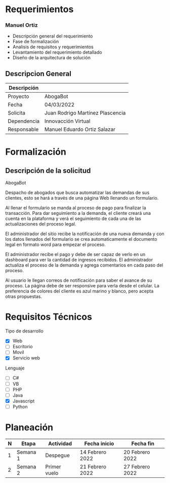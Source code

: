 # Requerimientos
### Manuel Ortiz

- Descripción general del requerimiento
- Fase de formalización
- Analisis de requisitos y requerimientos
- Levantamiento del requerimiento detallado
- Diseño de la arquitectura de solución

## Descripcion General

| Descripción |                                  |
|-------------|----------------------------------|
| Proyecto    | AbogaBot                         |
| Fecha       | 04/03/2022                       |
| Solicita    | Juan Rodrigo Martínez Plascencia |
| Dependencia | Innovacción Virtual              |
| Responsable | Manuel Eduardo Ortiz Salazar     |

# Formalización

## Descripción de la solicitud

AbogaBot

Despacho de abogados que busca automatizar las demandas de sus clientes, esto se hará a través de una página Web llenando un formulario.

Al llenar el formulario se manda al proceso de pago para finalizar la transacción.
Para dar seguimiento a la demanda, el cliente creará una cuenta en la plataforma y verá el seguimiento de cada una de las actualizaciones del proceso legal.

El administrador del sitio recibe la notificación de una nueva demanda y con los datos llenados del formulario se crea automaticamente el documento legal en formato word para empezar el proceso.

El administrador recibe el pago y debe de ser capaz de verlo en un dashboard para ver la cantidad de ingresos recibidos.
El administrador actualiza el proceso de la demanda y agrega comentarios en cada paso del proceso.

Al usuario le llegan correos de notificación para saber el avance de su proceso.
La página debe de ser responsive para verla desde el celular.
La preferencia de colores del cliente es azul marino y blanco, pero acepta otras propuestas.

# Requisitos Técnicos

Tipo de desarrollo

- [x] Web
- [ ] Escritorio
- [ ] Movil
- [x] Servicio web

Lenguaje

- [ ] C#
- [ ] VB
- [ ] PHP
- [ ] Java
- [x] Javascript
- [ ] Python

# Planeación

| N | Etapa     | Actividad    | Fecha inicio    | Fecha fin       |
| - | --------- | ------------ | --------------- | --------------- |
| 1 | Semana 1  | Despegue     | 14 Febrero 2022 | 20 Febrero 2022 |
| 2 | Semana 2  | Primer vuelo | 21 Febrero 2022 | 27 Febrero 2022 |